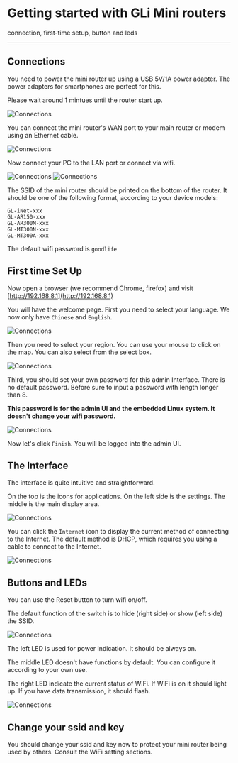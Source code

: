 # Getting started with GLi Mini routers

connection, first-time setup, button and leds

-----------

## Connections

You need to power the mini router up using a USB 5V/1A power adapter. The power adapters for smartphones are perfect for this.

Please wait around 1 mintues until the router start up.

![Connections](src/connections1.png)

You can connect the mini router's WAN port to your main router or modem using an Ethernet cable. 

![Connections](src/connections.png)

Now connect your PC to the LAN port or connect via wifi.

![Connections](src/connections3.png) 
![Connections](src/connections4.png)

The SSID of the mini router should be printed on the bottom of the router. It should be one of the following format, according to your device models: 
```
GL-iNet-xxx
GL-AR150-xxx
GL-AR300M-xxx 
GL-MT300N-xxx
GL-MT300A-xxx
```
The default wifi password is `goodlife`

## First time Set Up

Now open a browser (we recommend Chrome, firefox) and visit [http://192.168.8.1](http://192.168.8.1) 

You will have the welcome page. First you need to select your language. We now only have `Chinese` and `English`.
 
![Connections](src/welcome.png)

Then you need to select your region. You can use your mouse to click on the map. You can also select from the select box.

![Connections](src/region.png)

Third, you should set your own password for this admin Interface. There is no default password. Before sure to input a password with length longer than 8.

**This password is for the admin UI and the embedded Linux system. It doesn't change your wifi password.**

![Connections](src/password.png)

Now let's click `Finish`. You will be logged into the admin UI.

## The Interface

The interface is quite intuitive and straightforward.

On the top is the icons for applications. On the left side is the settings. The middle is the main display area.

![Connections](src/main_ui.png)

You can click the `Internet` icon to display the current method of connecting to the Internet. The default method is DHCP, which requires you using a cable to connect to the Internet.

![Connections](src/internet_status.png)

## Buttons and LEDs

You can use the Reset button to turn wifi on/off. 

The default function of the switch is to hide (right side) or show (left side) the SSID. 

![Connections](src/buttons.png)

The left LED is used for power indication. It should be always on.

The middle LED doesn't have functions by default. You can configure it according to your own use.

The right LED indicate the current status of WiFi. If WiFi is on it should light up. If you have data transmission, it should flash.

![Connections](src/leds.png)

## Change your ssid and key

You should change your ssid and key now to protect your mini router being used by others. Consult the WiFi setting sections.